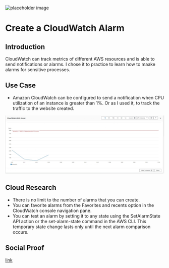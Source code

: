 <!-- This template removes the micro tutorial for a quicker post and removes images for a full template check out the 000-DAY-ARTICLE-LONG-TEMPLATE.MD-->

![placeholder image](https://digitalcloud.training/wp-content/uploads/2022/01/Amazon-CloudWatch.jpg)

# Create a CloudWatch Alarm

## Introduction

CloudWatch can track metrics of different AWS resources and is able to send notifications or alarms. I chose it to practice to learn how to maake alarms for sensitive processes. 

## Use Case

- Amazon CloudWatch can be configured to send a notification when CPU utilization of an instance is greater than 1%. Or as I used it, to track the traffic to the website created.

![Screenshot](/Journey/003/CloudWatch.jpg)

## Cloud Research
-  There is no limit to the number of alarms that you can create.
- You can favorite alarms from the Favorites and recents option in the CloudWatch console navigation pane.
- You can test an alarm by setting it to any state using the SetAlarmState API action or the set-alarm-state command in the AWS CLI. This temporary state change lasts only until the next alarm comparison occurs.

## Social Proof

[link](link)
